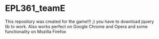 EPL361_teamE
============
This repository was created for the game!!! ;)
you have to download jquery lib to work.
Also works perfect on Google Chrome and Opera and some functionality on Mozilla Firefox

